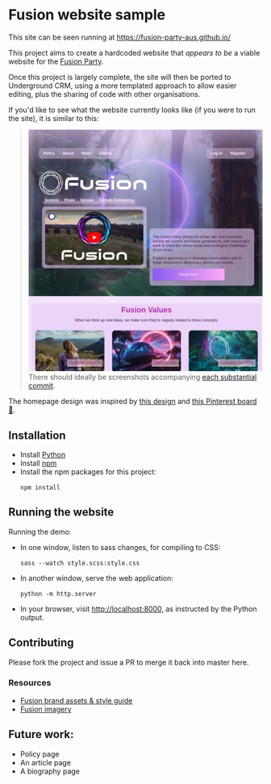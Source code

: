 # Fusion website sample
This site can be seen running at <https://fusion-party-aus.github.io/> 

This project aims to create a hardcoded website that *appears to be* a viable website for the 
[Fusion Party](https://www.fusionparty.org.au/).

Once this project is largely complete, the site will then be ported to
Underground CRM, using a more templated approach to allow easier editing, plus the sharing of code with other
organisations.

If you'd like to see what the website currently looks like (if you were to run the site), it is similar to this:

> ![A screenshot of the website](docs/screenshot.png)
> There should ideally be screenshots accompanying 
> [each substantial commit](https://github.com/owen9825/fusion_demo/commits/master/).

The homepage design was inspired by [this design](https://www.pinterest.com.au/pin/745345807080680754/) and 
[this Pinterest board 📌](https://www.pinterest.com.au/owen9825/web-design/).

## Installation
* Install [Python](https://www.python.org/)
* Install [npm](https://docs.npmjs.com/downloading-and-installing-node-js-and-npm)
* Install the npm packages for this project:
  ```shell
  npm install
  ```

## Running the website
Running the demo:
* In one window, listen to sass changes, for compiling to CSS:
  ```shell
  sass --watch style.scss:style.css
  ```
* In another window, serve the web application:
  ```shell
  python -m http.server
  ```
* In your browser, visit <http://localhost:8000>, as instructed by the Python output.

## Contributing
Please fork the project and issue a PR to merge it back into master here.

### Resources
* [Fusion brand assets & style guide](https://www.fusionparty.org.au/brand_assets)
* [Fusion imagery](https://drive.google.com/drive/u/3/folders/12abdh2isrXyCulVq7slxsOTYf6zF8HYh)

## Future work:
* Policy page
* An article page
* A biography page
